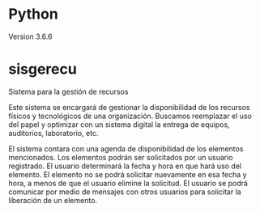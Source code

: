 # Python
Version 3.6.6

# sisgerecu
Sistema para la gestión de recursos

Este sistema se encargará de gestionar la disponibilidad de los recursos físicos y tecnológicos de una organización.
Buscamos reemplazar el uso del papel y optimizar con un sistema digital la entrega de equipos, auditorios, laboratorio, etc.

El sistema contara con una agenda de disponibilidad de los elementos mencionados.
Los elementos podrán ser solicitados por un usuario registrado.
El usuario determinará la fecha y hora en que hará uso del elemento.
El elemento no se podrá solicitar nuevamente en esa fecha y hora, a menos de que el usuario elimine la solicitud.
El usuario se podrá comunicar por medio de mensajes con otros usuarios para solicitar la liberación de un elemento.
